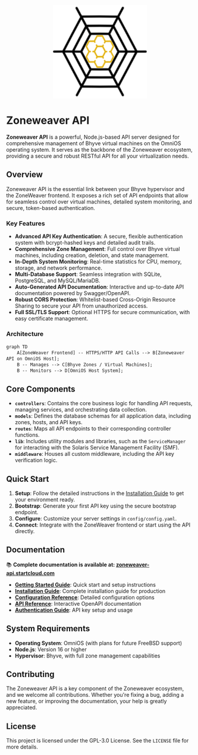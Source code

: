 <p align="center">
  <img src="assets/images/logo192.png" alt="ZoneWeaver API Logo" width="50%">
</p>

# Zoneweaver API

**Zoneweaver API** is a powerful, Node.js-based API server designed for comprehensive management of Bhyve virtual machines on the OmniOS operating system. It serves as the backbone of the Zoneweaver ecosystem, providing a secure and robust RESTful API for all your virtualization needs.

## Overview

Zoneweaver API is the essential link between your Bhyve hypervisor and the ZoneWeaver frontend. It exposes a rich set of API endpoints that allow for seamless control over virtual machines, detailed system monitoring, and secure, token-based authentication.

### Key Features

-   **Advanced API Key Authentication**: A secure, flexible authentication system with bcrypt-hashed keys and detailed audit trails.
-   **Comprehensive Zone Management**: Full control over Bhyve virtual machines, including creation, deletion, and state management.
-   **In-Depth System Monitoring**: Real-time statistics for CPU, memory, storage, and network performance.
-   **Multi-Database Support**: Seamless integration with SQLite, PostgreSQL, and MySQL/MariaDB.
-   **Auto-Generated API Documentation**: Interactive and up-to-date API documentation powered by Swagger/OpenAPI.
-   **Robust CORS Protection**: Whitelist-based Cross-Origin Resource Sharing to secure your API from unauthorized access.
-   **Full SSL/TLS Support**: Optional HTTPS for secure communication, with easy certificate management.

### Architecture

```mermaid
graph TD
    A[ZoneWeaver Frontend] -- HTTPS/HTTP API Calls --> B[Zoneweaver API on OmniOS Host];
    B -- Manages --> C[Bhyve Zones / Virtual Machines];
    B -- Monitors --> D[OmniOS Host System];
```

## Core Components

-   **`controllers`**: Contains the core business logic for handling API requests, managing services, and orchestrating data collection.
-   **`models`**: Defines the database schemas for all application data, including zones, hosts, and API keys.
-   **`routes`**: Maps all API endpoints to their corresponding controller functions.
-   **`lib`**: Includes utility modules and libraries, such as the `ServiceManager` for interacting with the Solaris Service Management Facility (SMF).
-   **`middleware`**: Houses all custom middleware, including the API key verification logic.

## Quick Start

1.  **Setup**: Follow the detailed instructions in the [Installation Guide](https://zoneweaver-api.startcloud.com/docs/guides/production-installation/) to get your environment ready.
2.  **Bootstrap**: Generate your first API key using the secure bootstrap endpoint.
3.  **Configure**: Customize your server settings in `config/config.yaml`.
4.  **Connect**: Integrate with the ZoneWeaver frontend or start using the API directly.

## Documentation

📚 **Complete documentation is available at: [zoneweaver-api.startcloud.com](https://zoneweaver-api.startcloud.com/)**

-   **[Getting Started Guide](https://zoneweaver-api.startcloud.com/docs/guides/getting-started/)**: Quick start and setup instructions
-   **[Installation Guide](https://zoneweaver-api.startcloud.com/docs/guides/production-installation/)**: Complete installation guide for production
-   **[Configuration Reference](https://zoneweaver-api.startcloud.com/docs/configuration/)**: Detailed configuration options
-   **[API Reference](https://zoneweaver-api.startcloud.com/docs/api/)**: Interactive OpenAPI documentation
-   **[Authentication Guide](https://zoneweaver-api.startcloud.com/docs/guides/authentication/)**: API key setup and usage

## System Requirements

-   **Operating System**: OmniOS (with plans for future FreeBSD support)
-   **Node.js**: Version 16 or higher
-   **Hypervisor**: Bhyve, with full zone management capabilities

## Contributing

The Zoneweaver API is a key component of the Zoneweaver ecosystem, and we welcome all contributions. Whether you're fixing a bug, adding a new feature, or improving the documentation, your help is greatly appreciated.

## License

This project is licensed under the GPL-3.0 License. See the `LICENSE` file for more details.

